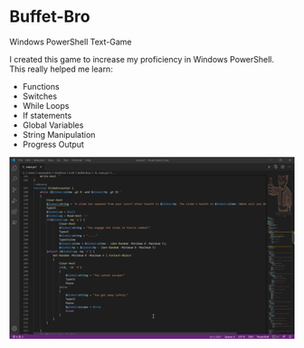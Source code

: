 # Buffet-Bro
Windows PowerShell Text-Game

I created this game to increase my proficiency in Windows PowerShell.<br/>
This really helped me learn:
* Functions
* Switches
* While Loops
* If statements
* Global Variables
* String Manipulation
* Progress Output

![Title Screen](/pics/code.png)


